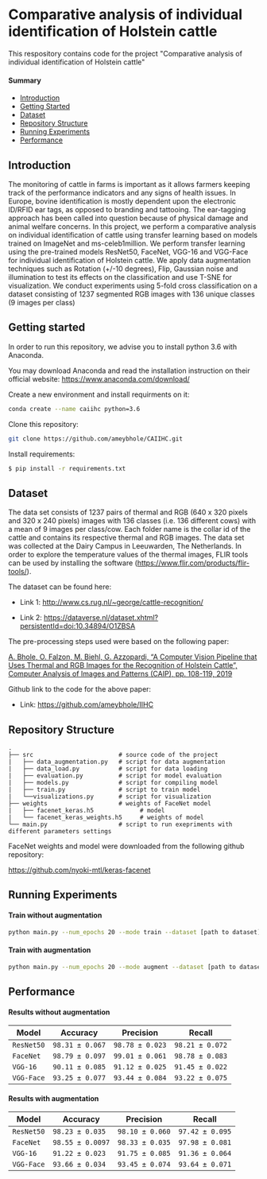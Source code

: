 # Comparative analysis of individual identification of Holstein cattle

This respository contains code for the project "Comparative analysis of individual identification of Holstein cattle"

#### Summary

* [Introduction](#Introduction)
* [Getting Started](#Getting-started)
* [Dataset](#Dataset)
* [Repository Structure](#Repository-Structure)
* [Running Experiments](#Running-Experiments)
* [Performance](#Performance)
<!-- * [Conclusion](#Conclusion) -->

## Introduction

The monitoring of cattle in farms is important as it allows farmers keeping track of the performance indicators and any signs of health issues. In Europe, bovine identification is mostly dependent upon the electronic ID/RFID ear tags, as opposed to branding and tattooing. The ear-tagging approach has been called into question because of physical damage and animal welfare concerns. In this project, we perform a comparative analysis on individual identification of cattle using transfer learning based on models trained on ImageNet and ms-celeb1million. We perform transfer learning using the pre-trained models ResNet50, FaceNet, VGG-16 and VGG-Face for individual identification of Holstein cattle. We apply data augmentation techniques such as Rotation (+/-10 degrees), Flip, Gaussian noise and illumination to test its effects on the classification and use T-SNE for visualization. We conduct experiments using 5-fold cross classification on a dataset consisting of 1237 segmented RGB images with 136 unique classes (9 images per class)

## Getting started

In order to run this repository, we advise you to install python 3.6 with Anaconda.

You may download Anaconda and read the installation instruction on their official website:
<https://www.anaconda.com/download/>

Create a new environment and install requirments on it:

```bash
conda create --name caiihc python=3.6
```

Clone this repository:

```bash
git clone https://github.com/ameybhole/CAIIHC.git 
```

Install requirements:

```bash
$ pip install -r requirements.txt
```

## Dataset

The data set consists of 1237 pairs of thermal and RGB (640 x 320 pixels and 320 x 240 pixels) images with 136 classes (i.e. 136 different cows) with a mean of 9 images per class/cow. Each folder name is the collar id of the cattle and contains its respective thermal and RGB images. The data set was collected at the Dairy Campus in Leeuwarden, The Netherlands. In order to explore the temperature values of the thermal images, FLIR tools can be used by installing the software (https://www.flir.com/products/flir-tools/).

The dataset can be found here: 

- Link 1: http://www.cs.rug.nl/~george/cattle-recognition/

- Link 2: https://dataverse.nl/dataset.xhtml?persistentId=doi:10.34894/O1ZBSA

The pre-processing steps used were based on the following paper:

[A. Bhole, O. Falzon, M. Biehl, G. Azzopardi, “A Computer Vision Pipeline that Uses Thermal and RGB Images for the Recognition of Holstein Cattle”, Computer Analysis of Images and Patterns (CAIP), pp. 108-119, 2019](https://link.springer.com/chapter/10.1007/978-3-030-29891-3_10)

Github link to the code for the above paper: 

- Link: https://github.com/ameybhole/IIHC

## Repository Structure

```
.
├── src                        # source code of the project 
|   ├── data_augmentation.py   # script for data augmentation
|   ├── data_load.py           # script for data loading
|   ├── evaluation.py          # script for model evaluation
|   ├── models.py              # script for compiling model
|   ├── train.py               # script to train model
|   └──visualizations.py       # script for visualization
├── weights                    # weights of FaceNet model 
|   ├── facenet_keras.h5             # model
|   └── facenet_keras_weights.h5     # weights of model
└── main.py                    # script to run exepriments with different parameters settings
```

FaceNet weights and model were downloaded from the following github repository:

https://github.com/nyoki-mtl/keras-facenet

## Running Experiments

#### Train without augmentation

```Bash
python main.py --num_epochs 20 --mode train --dataset [path to dataset] --resize 224 --tsne False --batch_size 32 --classes 136 --trainable True --include_top False --model resent50 
```
#### Train with augmentation

```Bash
python main.py --num_epochs 20 --mode augment --dataset [path to dataset] --resize 224 --tsne False --batch_size 32 --classes 136 --trainable True --include_top False --flip True --rotation_left -10 --rotation_right 10 --bright 1.5 --dark 0.5 --gaussian_nosie True --model resent50
```

## Performance

#### Results without augmentation

|          Model         |   Accuracy   | Precision  | Recall |  
| ---------------------- | ------------ | ------------ | ------------ | 
| `ResNet50`              | `98.31 ± 0.067` | `98.78 ± 0.023` | `98.21 ± 0.072` | 
| `FaceNet`              | `98.79 ± 0.097` | `99.01 ± 0.061` | `98.78 ± 0.083` | 
| `VGG-16`              | `90.11 ± 0.085` | `91.12 ± 0.025` | `91.45 ± 0.022` | 
| `VGG-Face`              | `93.25 ± 0.077` | `93.44 ± 0.084` | `93.22 ± 0.075` | 

#### Results with augmentation

|          Model         |   Accuracy   | Precision  | Recall |  
| ---------------------- | ------------ | ------------ | ------------ | 
| `ResNet50`              | `98.23 ± 0.035` | `98.10 ± 0.060` | `97.42 ± 0.095` | 
| `FaceNet`              | `98.55 ± 0.0097` | `98.33 ± 0.035` | `97.98 ± 0.081` | 
| `VGG-16`              | `91.22 ± 0.023` | `91.75 ± 0.085` | `91.36 ± 0.064` | 
| `VGG-Face`              | `93.66 ± 0.034` | `93.45 ± 0.074` | `93.64 ± 0.071` | 

